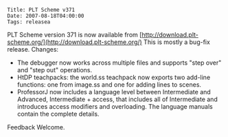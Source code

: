     Title: PLT Scheme v371
    Date: 2007-08-18T04:00:00
    Tags: releasea

PLT Scheme version 371 is now available from
[http://download.plt-scheme.org/](http://download.plt-scheme.org/)
This is mostly a bug-fix release. Changes:

* The debugger now works across multiple files and supports "step over" and "step out" operations.
* HtDP teachpacks: the world.ss teachpack now exports two add-line functions: one from image.ss and one for adding lines to scenes.
* ProfessorJ now includes a language level between Intermediate and
  Advanced, Intermediate + access, that includes all of Intermediate and
  introduces access modifiers and overloading. The language manuals contain the
  complete details.

Feedback Welcome.
